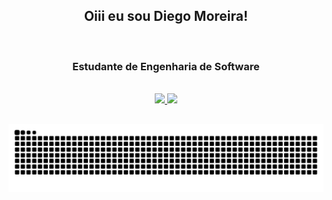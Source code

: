 <div align="center"> 
  
  ## Oiii eu sou Diego Moreira!
  <br>
  
  ### Estudante de Engenharia de Software
  <br>
  
  
  <div align="center">
    <a href="https://github.com/dmsdiegomoreira">
    <img height="180em" src="https://github-readme-stats.vercel.app/api?username=dmsdiegomoreira&show_icons=true&theme=algolia&include_all_commits=true&count_private=true"/>
    <img height="180em" src="https://github-readme-stats.vercel.app/api/top-langs/?username=rafaballerini&layout=compact&langs_count=7&theme=algolia"/>
  </div>
</div>
  
##
![Snake animation](https://github.com/dmsdiegomoreira/dmsdiegomoreira/blob/output/github-contribution-grid-snake.svg)
